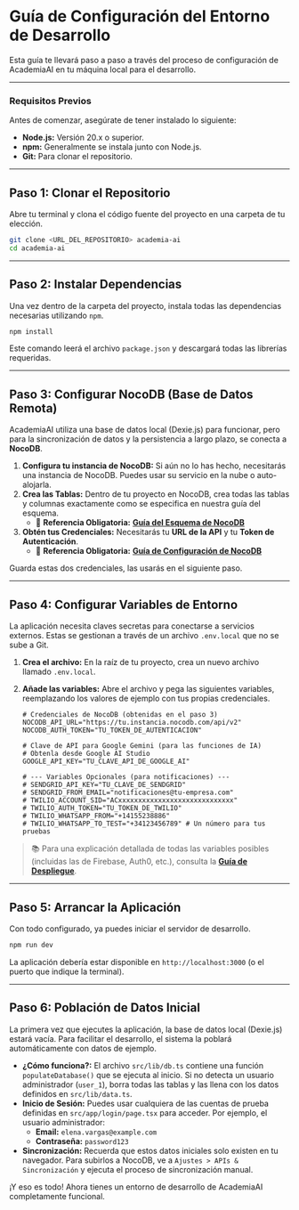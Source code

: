 
# Guía de Configuración del Entorno de Desarrollo

Esta guía te llevará paso a paso a través del proceso de configuración de AcademiaAI en tu máquina local para el desarrollo.

---

### Requisitos Previos

Antes de comenzar, asegúrate de tener instalado lo siguiente:
-   **Node.js:** Versión 20.x o superior.
-   **npm:** Generalmente se instala junto con Node.js.
-   **Git:** Para clonar el repositorio.

---

## Paso 1: Clonar el Repositorio

Abre tu terminal y clona el código fuente del proyecto en una carpeta de tu elección.

```bash
git clone <URL_DEL_REPOSITORIO> academia-ai
cd academia-ai
```

---

## Paso 2: Instalar Dependencias

Una vez dentro de la carpeta del proyecto, instala todas las dependencias necesarias utilizando `npm`.

```bash
npm install
```
Este comando leerá el archivo `package.json` y descargará todas las librerías requeridas.

---

## Paso 3: Configurar NocoDB (Base de Datos Remota)

AcademiaAI utiliza una base de datos local (Dexie.js) para funcionar, pero para la sincronización de datos y la persistencia a largo plazo, se conecta a **NocoDB**.

1.  **Configura tu instancia de NocoDB:** Si aún no lo has hecho, necesitarás una instancia de NocoDB. Puedes usar su servicio en la nube o auto-alojarla.
2.  **Crea las Tablas:** Dentro de tu proyecto en NocoDB, crea todas las tablas y columnas exactamente como se especifica en nuestra guía del esquema.
    -   🔗 **Referencia Obligatoria:** [**Guía del Esquema de NocoDB**](./nocodb_schema.md)
3.  **Obtén tus Credenciales:** Necesitarás tu **URL de la API** y tu **Token de Autenticación**.
    -   🔗 **Referencia Obligatoria:** [**Guía de Configuración de NocoDB**](./nocodb_setup.md)

Guarda estas dos credenciales, las usarás en el siguiente paso.

---

## Paso 4: Configurar Variables de Entorno

La aplicación necesita claves secretas para conectarse a servicios externos. Estas se gestionan a través de un archivo `.env.local` que no se sube a Git.

1.  **Crea el archivo:** En la raíz de tu proyecto, crea un nuevo archivo llamado `.env.local`.

2.  **Añade las variables:** Abre el archivo y pega las siguientes variables, reemplazando los valores de ejemplo con tus propias credenciales.

    ```env
    # Credenciales de NocoDB (obtenidas en el paso 3)
    NOCODB_API_URL="https://tu.instancia.nocodb.com/api/v2"
    NOCODB_AUTH_TOKEN="TU_TOKEN_DE_AUTENTICACION"

    # Clave de API para Google Gemini (para las funciones de IA)
    # Obtenla desde Google AI Studio
    GOOGLE_API_KEY="TU_CLAVE_API_DE_GOOGLE_AI"

    # --- Variables Opcionales (para notificaciones) ---
    # SENDGRID_API_KEY="TU_CLAVE_DE_SENDGRID"
    # SENDGRID_FROM_EMAIL="notificaciones@tu-empresa.com"
    # TWILIO_ACCOUNT_SID="ACxxxxxxxxxxxxxxxxxxxxxxxxxxxxx"
    # TWILIO_AUTH_TOKEN="TU_TOKEN_DE_TWILIO"
    # TWILIO_WHATSAPP_FROM="+14155238886"
    # TWILIO_WHATSAPP_TO_TEST="+34123456789" # Un número para tus pruebas
    ```

> 📚 Para una explicación detallada de todas las variables posibles (incluidas las de Firebase, Auth0, etc.), consulta la [**Guía de Despliegue**](./DEPLOYMENT.md).

---

## Paso 5: Arrancar la Aplicación

Con todo configurado, ya puedes iniciar el servidor de desarrollo.

```bash
npm run dev
```

La aplicación debería estar disponible en `http://localhost:3000` (o el puerto que indique la terminal).

---

## Paso 6: Población de Datos Inicial

La primera vez que ejecutes la aplicación, la base de datos local (Dexie.js) estará vacía. Para facilitar el desarrollo, el sistema la poblará automáticamente con datos de ejemplo.

-   **¿Cómo funciona?:** El archivo `src/lib/db.ts` contiene una función `populateDatabase()` que se ejecuta al inicio. Si no detecta un usuario administrador (`user_1`), borra todas las tablas y las llena con los datos definidos en `src/lib/data.ts`.
-   **Inicio de Sesión:** Puedes usar cualquiera de las cuentas de prueba definidas en `src/app/login/page.tsx` para acceder. Por ejemplo, el usuario administrador:
    -   **Email:** `elena.vargas@example.com`
    -   **Contraseña:** `password123`
-   **Sincronización:** Recuerda que estos datos iniciales solo existen en tu navegador. Para subirlos a NocoDB, ve a `Ajustes > APIs & Sincronización` y ejecuta el proceso de sincronización manual.

¡Y eso es todo! Ahora tienes un entorno de desarrollo de AcademiaAI completamente funcional.
